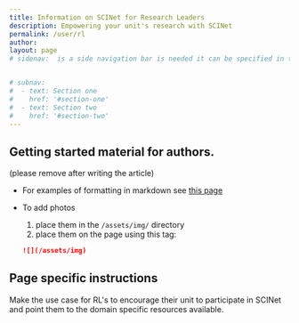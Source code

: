 ```yaml
---
title: Information on SCINet for Research Leaders
description: Empowering your unit's research with SCINet
permalink: /user/rl
author:
layout: page
# sidenav:  is a side navigation bar is needed it can be specified in the _data/navigation.yml file


# subnav:
#  - text: Section one
#    href: '#section-one'
#  - text: Section two
#    href: '#section-two'
---
```




## Getting started material for authors.
(please remove after writing the article)

* For examples of formatting in markdown see [this page](https://usda-ars-gbru.github.io/scinet-site/)

* To add photos
  1. place them in the `/assets/img/` directory
  2. place them on the page using this tag:

  ```markdown
  ![](/assets/img)

  ```


## Page specific instructions

Make the use case for  RL's to encourage their unit to participate in SCINet
and point them to the domain specific resources available.
